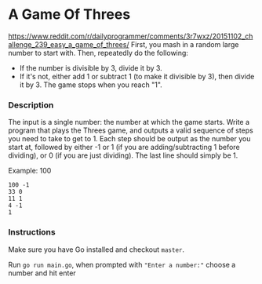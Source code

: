 # A Game Of Threes
https://www.reddit.com/r/dailyprogrammer/comments/3r7wxz/20151102_challenge_239_easy_a_game_of_threes/
First, you mash in a random large number to start with. Then, repeatedly do the following:

- If the number is divisible by 3, divide it by 3.
- If it's not, either add 1 or subtract 1 (to make it divisible by 3), then divide it by 3.
The game stops when you reach "1".

### Description
The input is a single number: the number at which the game starts. Write a program that plays the Threes game, and outputs a valid sequence of steps you need to take to get to 1. Each step should be output as the number you start at, followed by either -1 or 1 (if you are adding/subtracting 1 before dividing), or 0 (if you are just dividing). The last line should simply be 1.

Example: 100
```
100 -1
33 0
11 1
4 -1
1 
```

### Instructions
Make sure you have Go installed and checkout `master`.

Run `go run main.go`, when prompted with `"Enter a number:"` choose a number and hit enter

